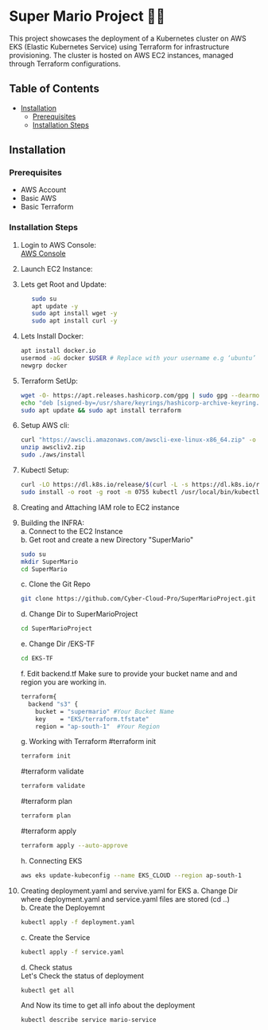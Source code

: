 # Super Mario Project 🍄🍄 
This project showcases the deployment of a Kubernetes cluster on AWS EKS (Elastic Kubernetes Service) using Terraform for infrastructure provisioning. The cluster is hosted on AWS EC2 instances, managed through Terraform configurations.


## Table of Contents

- [Installation](#installation)
  - [Prerequisites](#prerequisites)
  - [Installation Steps](#installation-steps)

## Installation

### Prerequisites
- AWS Account
- Basic AWS
- Basic Terraform

### Installation Steps

1. Login to AWS Console:  
   [AWS Console](https://signin.aws.amazon.com/signin?redirect_uri=https%3A%2F%2Fconsole.aws.amazon.com%2Fconsole%2Fhome%3FhashArgs%3D%2523%26isauthcode%3Dtrue%26nc2%3Dh_ct%26oauthStart%3D1721572611104%26src%3Dheader-signin%26state%3DhashArgsFromTB_eu-north-1_12611e03d90dac77&client_id=arn%3Aaws%3Asignin%3A%3A%3Aconsole%2Fcanvas&forceMobileApp=0&code_challenge=D4Ktb8P_0xWesTfL03ap7mBUCoqtJPd26-VeacA0aJw&code_challenge_method=SHA-256)

2. Launch EC2 Instance:  
3. Lets get Root and Update: 
   
      ```bash
         sudo su
         apt update -y
         sudo apt install wget -y
         sudo apt install curl -y
4. Lets Install Docker:
   ```bash
   apt install docker.io
   usermod -aG docker $USER # Replace with your username e.g ‘ubuntu’
   newgrp docker

5. Terraform SetUp:
   ```bash
   wget -O- https://apt.releases.hashicorp.com/gpg | sudo gpg --dearmor -o /usr/share/keyrings/hashicorp-archive-keyring.gpg
   echo "deb [signed-by=/usr/share/keyrings/hashicorp-archive-keyring.gpg] https://apt.releases.hashicorp.com $(lsb_release -cs) main" | sudo tee /etc/apt/sources.list.d/hashicorp.list
   sudo apt update && sudo apt install terraform

6. Setup AWS cli:
   ```bash
   curl "https://awscli.amazonaws.com/awscli-exe-linux-x86_64.zip" -o "awscliv2.zip"
   unzip awscliv2.zip
   sudo ./aws/install

7. Kubectl Setup:
   ```bash
   curl -LO https://dl.k8s.io/release/$(curl -L -s https://dl.k8s.io/release/stable.txt)/bin/linux/amd64/kubectl
   sudo install -o root -g root -m 0755 kubectl /usr/local/bin/kubectl

8. Creating and Attaching IAM role to EC2 instance
9. Building the INFRA:  
    a. Connect to the EC2 Instance  
    b. Get root and create a new Directory "SuperMario"  
    ```bash
    sudo su
    mkdir SuperMario
    cd SuperMario

    ```
    c. Clone the Git Repo
   ```bash
   git clone https://github.com/Cyber-Cloud-Pro/SuperMarioProject.git
   ```
   d.  Change Dir to SuperMarioProject
   ```bash
   cd SuperMarioProject
   ```
   e. Change Dir /EKS-TF
   ```bash
   cd EKS-TF
   ```
   f. Edit backend.tf
   Make sure to provide your bucket name and and region you are working in.
   ```bash
   terraform{
     backend "s3" {
       bucket = "supermario" #Your Bucket Name
       key    = "EKS/terraform.tfstate"
       region = "ap-south-1"  #Your Region
   ```
   g. Working with Terraform
      #terraform init
      ```bash
      terraform init
      ```
      #terraform validate
      ```bash
      terraform validate
      ```
      #terraform plan
      ```bash
      terraform plan
      ```
      #terraform apply
      ```bash
      terraform apply --auto-approve
      ```
   h. Connecting EKS
      ```bash
      aws eks update-kubeconfig --name EKS_CLOUD --region ap-south-1
      ```
10. Creating deployment.yaml and servive.yaml for EKS
    a. Change Dir where deployment.yaml and service.yaml files are stored (cd ..)  
    b. Create the Deployemnt
    ```bash
    kubectl apply -f deployment.yaml
    ```
    c. Create the Service
    ```bash
    kubectl apply -f service.yaml
    ```
    d. Check status  
    Let's Check the status of deployment  
    ```bash
    kubectl get all
    ```
    And Now its time to get all info about the deployment  
    ```bash
    kubectl describe service mario-service
    ```
   
   




